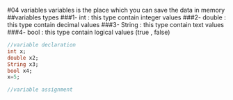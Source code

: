 #04 variables
variables is the place which you can save the data in memory
##variables types
###1- int : this type contain integer values
###2- double : this type contain decimal values
###3- String : this type contain text values
###4- bool : this type contain logical values (true , false)
```dart
//variable declaration
int x;
double x2;
String x3;
bool x4;
x=5;

//variable assignment


```